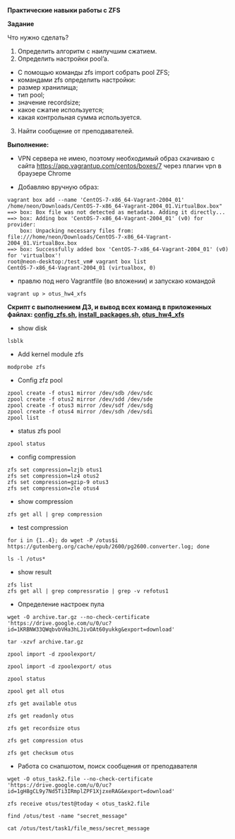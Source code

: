 **Практические навыки работы с ZFS**

**Задание**

Что нужно сделать?

1. Определить алгоритм с наилучшим сжатием.
2. Определить настройки pool’a.
- C помощью команды zfs import собрать pool ZFS;
- командами zfs определить настройки:
- размер хранилища;
- тип pool;
- значение recordsize;
- какое сжатие используется;
- какая контрольная сумма используется.
3. Найти сообщение от преподавателей.

**Выполнение:**

- VPN сервера не имею, поэтому необходимый образ скачиваю с сайта https://app.vagrantup.com/centos/boxes/7 через плагин vpn в браузере Chrome

- Добавляю вручную образ:
```
vagrant box add --name 'CentOS-7-x86_64-Vagrant-2004_01' /home/neon/Downloads/CentOS-7-x86_64-Vagrant-2004_01.VirtualBox.box"
==> box: Box file was not detected as metadata. Adding it directly...
==> box: Adding box 'CentOS-7-x86_64-Vagrant-2004_01' (v0) for provider: 
    box: Unpacking necessary files from: file:///home/neon/Downloads/CentOS-7-x86_64-Vagrant-2004_01.VirtualBox.box
==> box: Successfully added box 'CentOS-7-x86_64-Vagrant-2004_01' (v0) for 'virtualbox'!
root@neon-desktop:/test_vm# vagrant box list
CentOS-7-x86_64-Vagrant-2004_01 (virtualbox, 0)
```
- правлю под него Vagrantfile (во вложении) и запускаю командой 
```
vagrant up > otus_hw4_xfs
```
**Скрипт с выполнением ДЗ, и вывод всех команд в приложенных файлах: [config_zfs.sh](https://github.com/hellolightSP/otus_hw4/blob/main/config_zfs.sh), [install_packages.sh](https://github.com/hellolightSP/otus_hw4/blob/main/install_packages.sh), [otus_hw4_xfs](https://github.com/hellolightSP/otus_hw4/blob/main/otus_hw4_xfs)**

- show disk
```
lsblk
```
- Add kernel module zfs
```
modprobe zfs
```
- Config zfz pool
```
zpool create -f otus1 mirror /dev/sdb /dev/sdc
zpool create -f otus2 mirror /dev/sdd /dev/sde
zpool create -f otus3 mirror /dev/sdf /dev/sdg
zpool create -f otus4 mirror /dev/sdh /dev/sdi
zpool list
````

- status zfs pool
```
zpool status
```
- config compression
```
zfs set compression=lzjb otus1
zfs set compression=lz4 otus2
zfs set compression=gzip-9 otus3
zfs set compression=zle otus4
```
- show compression
```
zfs get all | grep compression
```

- test compression
```
for i in {1..4}; do wget -P /otus$i https://gutenberg.org/cache/epub/2600/pg2600.converter.log; done

ls -l /otus*
```
- show result
```
zfs list
zfs get all | grep compressratio | grep -v refotus1
```
- Определение настроек пула
```
wget -O archive.tar.gz --no-check-certificate 'https://drive.google.com/u/0/uc?id=1KRBNW33QWqbvbVHa3hLJivOAt60yukkg&export=download'

tar -xzvf archive.tar.gz

zpool import -d zpoolexport/

zpool import -d zpoolexport/ otus

zpool status

zpool get all otus

zfs get available otus

zfs get readonly otus

zfs get recordsize otus

zfs get compression otus

zfs get checksum otus
```
- Работа со снапшотом, поиск сообщения от преподавателя
```
wget -O otus_task2.file --no-check-certificate 'https://drive.google.com/u/0/uc?id=1gH8gCL9y7Nd5Ti3IRmplZPF1XjzxeRAG&export=download'

zfs receive otus/test@today < otus_task2.file

find /otus/test -name "secret_message"

cat /otus/test/task1/file_mess/secret_message
```
